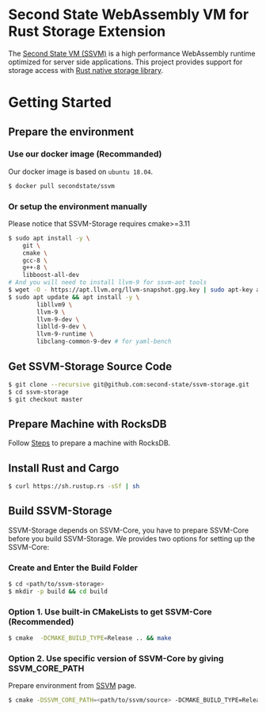# Second State WebAssembly VM for Rust Storage Extension

The [Second State VM (SSVM)](https://github.com/second-state/ssvm) is a high performance WebAssembly runtime optimized for server side applications. This project provides support for storage access with [Rust native storage library](https://github.com/second-state/rust_native_storage_library).

# Getting Started

## Prepare the environment

### Use our docker image (Recommanded)

Our docker image is based on `ubuntu 18.04`.

```bash
$ docker pull secondstate/ssvm
```

### Or setup the environment manually

Please notice that SSVM-Storage requires cmake>=3.11

```bash
$ sudo apt install -y \
	git \
	cmake \
	gcc-8 \
	g++-8 \
	libboost-all-dev
# And you will need to install llvm-9 for ssvm-aot tools
$ wget -O - https://apt.llvm.org/llvm-snapshot.gpg.key | sudo apt-key add -
$ sudo apt update && apt install -y \
        libllvm9 \
        llvm-9 \
        llvm-9-dev \
        liblld-9-dev \
        llvm-9-runtime \
        libclang-common-9-dev # for yaml-bench
```

## Get SSVM-Storage Source Code

```bash
$ git clone --recursive git@github.com:second-state/ssvm-storage.git
$ cd ssvm-storage
$ git checkout master
```

## Prepare Machine with RocksDB

Follow [Steps](https://github.com/second-state/rust_native_storage_library#building-a-machine-to-run-this-library) to prepare a machine with RocksDB.

## Install Rust and Cargo

```bash
$ curl https://sh.rustup.rs -sSf | sh
```

## Build SSVM-Storage

SSVM-Storage depends on SSVM-Core, you have to prepare SSVM-Core before you build SSVM-Storage.
We provides two options for setting up the SSVM-Core:

### Create and Enter the Build Folder

```bash
$ cd <path/to/ssvm-storage>
$ mkdir -p build && cd build
```

### Option 1. Use built-in CMakeLists to get SSVM-Core (Recommended)

```bash
$ cmake  -DCMAKE_BUILD_TYPE=Release .. && make
```

### Option 2. Use specific version of SSVM-Core by giving SSVM_CORE_PATH

Prepare environment from [SSVM](https://github.com/second-state/SSVM) page.

```bash
$ cmake -DSSVM_CORE_PATH=<path/to/ssvm/source> -DCMAKE_BUILD_TYPE=Release .. && make
```
